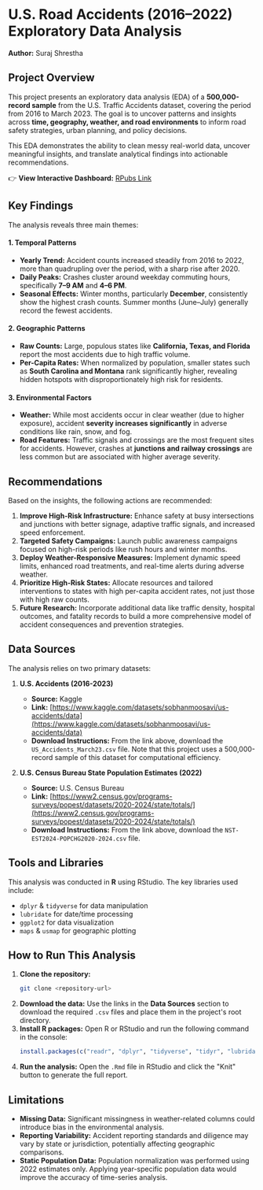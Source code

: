 # U.S. Road Accidents (2016–2022) Exploratory Data Analysis

**Author:** Suraj Shrestha

## Project Overview

This project presents an exploratory data analysis (EDA) of a **500,000-record sample** from the U.S. Traffic Accidents dataset, covering the period from 2016 to March 2023. The goal is to uncover patterns and insights across **time, geography, weather, and road environments** to inform road safety strategies, urban planning, and policy decisions.

This EDA demonstrates the ability to clean messy real-world data, uncover meaningful insights, and translate analytical findings into actionable recommendations.

👉 **View Interactive Dashboard:** [RPubs Link](https://rpubs.com/surajshrestha7494/1346885)

## Key Findings

The analysis reveals three main themes:

#### 1. Temporal Patterns
*   **Yearly Trend:** Accident counts increased steadily from 2016 to 2022, more than quadrupling over the period, with a sharp rise after 2020.
*   **Daily Peaks:** Crashes cluster around weekday commuting hours, specifically **7–9 AM** and **4–6 PM**.
*   **Seasonal Effects:** Winter months, particularly **December**, consistently show the highest crash counts. Summer months (June–July) generally record the fewest accidents.

#### 2. Geographic Patterns
*   **Raw Counts:** Large, populous states like **California, Texas, and Florida** report the most accidents due to high traffic volume.
*   **Per-Capita Rates:** When normalized by population, smaller states such as **South Carolina and Montana** rank significantly higher, revealing hidden hotspots with disproportionately high risk for residents.

#### 3. Environmental Factors
*   **Weather:** While most accidents occur in clear weather (due to higher exposure), accident **severity increases significantly** in adverse conditions like rain, snow, and fog.
*   **Road Features:** Traffic signals and crossings are the most frequent sites for accidents. However, crashes at **junctions and railway crossings** are less common but are associated with higher average severity.

## Recommendations

Based on the insights, the following actions are recommended:

1.  **Improve High-Risk Infrastructure:** Enhance safety at busy intersections and junctions with better signage, adaptive traffic signals, and increased speed enforcement.
2.  **Targeted Safety Campaigns:** Launch public awareness campaigns focused on high-risk periods like rush hours and winter months.
3.  **Deploy Weather-Responsive Measures:** Implement dynamic speed limits, enhanced road treatments, and real-time alerts during adverse weather.
4.  **Prioritize High-Risk States:** Allocate resources and tailored interventions to states with high per-capita accident rates, not just those with high raw counts.
5.  **Future Research:** Incorporate additional data like traffic density, hospital outcomes, and fatality records to build a more comprehensive model of accident consequences and prevention strategies.

## Data Sources

The analysis relies on two primary datasets:

1.  **U.S. Accidents (2016-2023)**
    *   **Source:** Kaggle
    *   **Link:** [https://www.kaggle.com/datasets/sobhanmoosavi/us-accidents/data](https://www.kaggle.com/datasets/sobhanmoosavi/us-accidents/data)
    *   **Download Instructions:** From the link above, download the `US_Accidents_March23.csv` file. Note that this project uses a 500,000-record sample of this dataset for computational efficiency.

2.  **U.S. Census Bureau State Population Estimates (2022)**
    *   **Source:** U.S. Census Bureau
    *   **Link:** [https://www2.census.gov/programs-surveys/popest/datasets/2020-2024/state/totals/](https://www2.census.gov/programs-surveys/popest/datasets/2020-2024/state/totals/)
    *   **Download Instructions:** From the link above, download the `NST-EST2024-POPCHG2020-2024.csv` file.

## Tools and Libraries

This analysis was conducted in **R** using RStudio. The key libraries used include:
*   `dplyr` & `tidyverse` for data manipulation
*   `lubridate` for date/time processing
*   `ggplot2` for data visualization
*   `maps` & `usmap` for geographic plotting

## How to Run This Analysis

1.  **Clone the repository:**
    ```bash
    git clone <repository-url>
    ```
2.  **Download the data:** Use the links in the **Data Sources** section to download the required `.csv` files and place them in the project's root directory.
3.  **Install R packages:** Open R or RStudio and run the following command in the console:
    ```r
    install.packages(c("readr", "dplyr", "tidyverse", "tidyr", "lubridate", "stringr", "ggplot2", "maps", "usmap"))
    ```
4.  **Run the analysis:** Open the `.Rmd` file in RStudio and click the "Knit" button to generate the full report.

## Limitations

*   **Missing Data:** Significant missingness in weather-related columns could introduce bias in the environmental analysis.
*   **Reporting Variability:** Accident reporting standards and diligence may vary by state or jurisdiction, potentially affecting geographic comparisons.
*   **Static Population Data:** Population normalization was performed using 2022 estimates only. Applying year-specific population data would improve the accuracy of time-series analysis.

